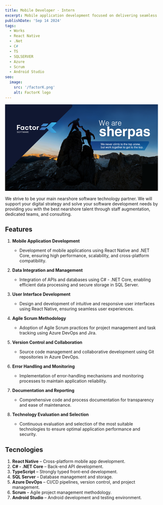 ```yaml
---
title: Mobile Developer - Intern
excerpt: Mobile application development focused on delivering seamless user experiences through intuitive interfaces, efficient data management and real-time updates. This includes cross-platform compatibility, integration with third-party APIs and implementation of essential features such as user authentication, push notifications and offline functionality. Emphasis on performance optimization, security protocols and scalable architectures ensures robust, future-proof applications.
publishDate: 'Sep 14 2024'
tags:
  - Works
  - React Native
  - .Net
  - C#
  - TS
  - SQLSERVER
  - Azure
  - Scrum
  - Android Studio
seo:
  image:
    src: '/factorK.png'
    alt: FactorK logo
---
```


![FactorK logo](/public/factorK.png)

We strive to be your main nearshore software technology partner. We will support your digital strategy and solve your software development needs by providing you with the best nearshore talent through staff augmentation, dedicated teams, and consulting.

## Features

1. **Mobile Application Development**

   - Development of mobile applications using React Native and .NET Core, ensuring high performance, scalability, and cross-platform compatibility.

2. **Data Integration and Management**

   - Integration of APIs and databases using C# - .NET Core, enabling efficient data processing and secure storage in SQL Server.

3. **User Interface Development**

   - Design and development of intuitive and responsive user interfaces using React Native, ensuring seamless user experiences.

4. **Agile Scrum Methodology**

   - Adoption of Agile Scrum practices for project management and task tracking using Azure DevOps and Jira.

5. **Version Control and Collaboration**

   - Source code management and collaborative development using Git repositories in Azure DevOps.

6. **Error Handling and Monitoring**

   - Implementation of error-handling mechanisms and monitoring processes to maintain application reliability.

7. **Documentation and Reporting**

   - Comprehensive code and process documentation for transparency and ease of maintenance.

8. **Technology Evaluation and Selection**

   - Continuous evaluation and selection of the most suitable technologies to ensure optimal application performance and security.

## Tecnologies

1. **React Native** – Cross-platform mobile app development.
2. **C# - .NET Core** – Back-end API development.
3. **TypeScript** – Strongly typed front-end development.
4. **SQL Server** – Database management and storage.
5. **Azure DevOps** – CI/CD pipelines, version control, and project management.
6. **Scrum** – Agile project management methodology.
7. **Android Studio** – Android development and testing environment.
